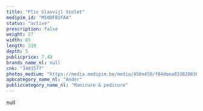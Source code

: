 ```yaml
---
title: "Plic Glasvijl Violet"
medipim_id: "M50DFB1FAA"
status: "active"
prescription: false
weight: 27
width: 85
length: 210
depth: 5
publicprice: 7.49
brands_name_nl: null
cnk: "3401577"
photos_medium: "https://media.medipim.be/media/450x450/f84deea0330208304862644c0b2e7a07.jpg"
apbcategory_name_nl: "Ander"
publiccategory_name_nl: "Manicure & pedicure"
---
```

null

